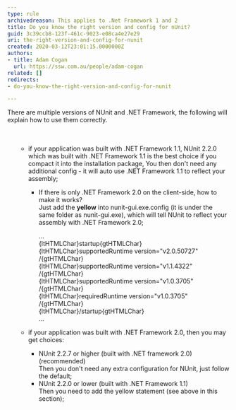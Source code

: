 ```yaml
---
type: rule
archivedreason: This applies to .Net Framework 1 and 2
title: Do you know the right version and config for nUnit?
guid: 3c39ccb8-123f-461c-9023-e08ca4e27e29
uri: the-right-version-and-config-for-nunit
created: 2020-03-12T23:01:15.0000000Z
authors:
- title: Adam Cogan
  url: https://ssw.com.au/people/adam-cogan
related: []
redirects:
- do-you-know-the-right-version-and-config-for-nunit

---
```



There are multiple versions of NUnit and .NET Framework, the following will explain how to use them correctly.<br>
<br><excerpt class='endintro'></excerpt><br>
<ol><ul><li>if your application was built with .NET Framework 1.1, NUnit 2.2.0 which was built with .NET Framework 1.1 is the best choice if you compact it into the installation package, You then don't need any additional config - it will auto use .NET Framework 1.1 to reflect your assembly;<br></li><ul><li>If there is only .NET Framework 2.0 on the client-side​, how to make it works?<br>Just add the&#160;<strong>yellow</strong>&#160;into nunit-gui.exe.config (it is under the same folder as nunit-gui.exe), which will tell NUnit to reflect your assembly with .NET Framework 2.0;</li><p class="ssw15-rteElement-CodeArea">...<br>{ltHTMLChar}startup{gtHTMLChar}<br>{ltHTMLChar}supportedRuntime version=&quot;v2.0.50727&quot; /{gtHTMLChar}<br>{ltHTMLChar}supportedRuntime version=&quot;v1.1.4322&quot; /{gtHTMLChar}<br>{ltHTMLChar}supportedRuntime version=&quot;v1.0.3705&quot; /{gtHTMLChar}<br>{ltHTMLChar}requiredRuntime version=&quot;v1.0.3705&quot; /{gtHTMLChar}<br>{ltHTMLChar}/startup{gtHTMLChar}<br>...</p></ul><li>if your application was built with .NET Framework 2.0, then you may get choices&#58;</li><ul><li>NUnit 2.2.7 or higher (built with .NET framework 2.0) (recommended)<br>Then you don't need any extra configuration for NUnit, just follow the default;</li><li>NUnit 2.2.0 or lower (built with .NET Framework 1.1)<br>Then you need to add the yellow statement (see above in this section);<br></li></ul></ul></ol>


